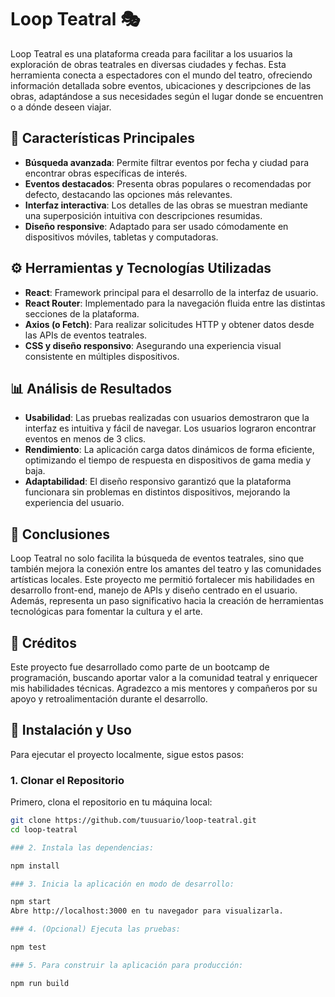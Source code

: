 # Loop Teatral 🎭

Loop Teatral es una plataforma creada para facilitar a los usuarios la exploración de obras teatrales en diversas ciudades y fechas. Esta herramienta conecta a espectadores con el mundo del teatro, ofreciendo información detallada sobre eventos, ubicaciones y descripciones de las obras, adaptándose a sus necesidades según el lugar donde se encuentren o a dónde deseen viajar.

## 🚀 Características Principales

- **Búsqueda avanzada**: Permite filtrar eventos por fecha y ciudad para encontrar obras específicas de interés.
- **Eventos destacados**: Presenta obras populares o recomendadas por defecto, destacando las opciones más relevantes.
- **Interfaz interactiva**: Los detalles de las obras se muestran mediante una superposición intuitiva con descripciones resumidas.
- **Diseño responsive**: Adaptado para ser usado cómodamente en dispositivos móviles, tabletas y computadoras.

## ⚙️ Herramientas y Tecnologías Utilizadas

- **React**: Framework principal para el desarrollo de la interfaz de usuario.
- **React Router**: Implementado para la navegación fluida entre las distintas secciones de la plataforma.
- **Axios (o Fetch)**: Para realizar solicitudes HTTP y obtener datos desde las APIs de eventos teatrales.
- **CSS y diseño responsivo**: Asegurando una experiencia visual consistente en múltiples dispositivos.

## 📊 Análisis de Resultados

- **Usabilidad**: Las pruebas realizadas con usuarios demostraron que la interfaz es intuitiva y fácil de navegar. Los usuarios lograron encontrar eventos en menos de 3 clics.
- **Rendimiento**: La aplicación carga datos dinámicos de forma eficiente, optimizando el tiempo de respuesta en dispositivos de gama media y baja.
- **Adaptabilidad**: El diseño responsivo garantizó que la plataforma funcionara sin problemas en distintos dispositivos, mejorando la experiencia del usuario.

## 📌 Conclusiones

Loop Teatral no solo facilita la búsqueda de eventos teatrales, sino que también mejora la conexión entre los amantes del teatro y las comunidades artísticas locales. Este proyecto me permitió fortalecer mis habilidades en desarrollo front-end, manejo de APIs y diseño centrado en el usuario. Además, representa un paso significativo hacia la creación de herramientas tecnológicas para fomentar la cultura y el arte.

## 🤝 Créditos
Este proyecto fue desarrollado como parte de un bootcamp de programación, buscando aportar valor a la comunidad teatral y enriquecer mis habilidades técnicas. Agradezco a mis mentores y compañeros por su apoyo y retroalimentación durante el desarrollo.



## 📂 Instalación y Uso

Para ejecutar el proyecto localmente, sigue estos pasos:

### 1. Clonar el Repositorio

Primero, clona el repositorio en tu máquina local:

```bash
git clone https://github.com/tuusuario/loop-teatral.git
cd loop-teatral

### 2. Instala las dependencias:

npm install

### 3. Inicia la aplicación en modo de desarrollo:

npm start
Abre http://localhost:3000 en tu navegador para visualizarla.

### 4. (Opcional) Ejecuta las pruebas:

npm test

### 5. Para construir la aplicación para producción:

npm run build



